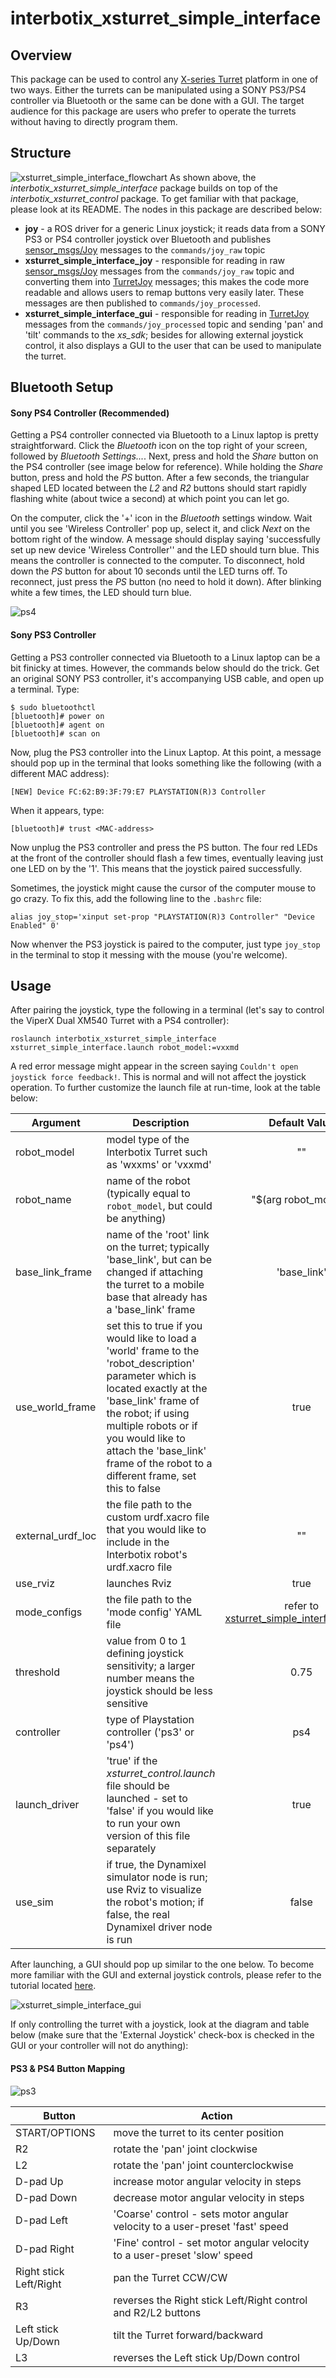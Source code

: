 # interbotix_xsturret_simple_interface

## Overview
This package can be used to control any [X-series Turret](https://www.trossenrobotics.com/c/robot-turrets.aspx) platform in one of two ways. Either the turrets can be manipulated using a SONY PS3/PS4 controller via Bluetooth or the same can be done with a GUI. The target audience for this package are users who prefer to operate the turrets without having to directly program them.

## Structure
![xsturret_simple_interface_flowchart](images/xsturret_simple_interface_flowchart.png)
As shown above, the *interbotix_xsturret_simple_interface* package builds on top of the *interbotix_xsturret_control* package. To get familiar with that package, please look at its README. The nodes in this package are described below:
- **joy** - a ROS driver for a generic Linux joystick; it reads data from a SONY PS3 or PS4 controller joystick over Bluetooth and publishes  [sensor_msgs/Joy](http://docs.ros.org/melodic/api/sensor_msgs/html/msg/Joy.html) messages to the `commands/joy_raw` topic
- **xsturret_simple_interface_joy** - responsible for reading in raw [sensor_msgs/Joy](http://docs.ros.org/melodic/api/sensor_msgs/html/msg/Joy.html) messages from the `commands/joy_raw` topic and converting them into [TurretJoy](msg/TurretJoy.msg) messages; this makes the code more readable and allows users to remap buttons very easily later. These messages are then published to `commands/joy_processed`.
- **xsturret_simple_interface_gui** - responsible for reading in [TurretJoy](msg/TurretJoy.msg) messages from the `commands/joy_processed` topic and sending 'pan' and 'tilt' commands to the *xs_sdk*; besides for allowing external joystick control, it also displays a GUI to the user that can be used to manipulate the turret.

## Bluetooth Setup
#### Sony PS4 Controller (Recommended)
Getting a PS4 controller connected via Bluetooth to a Linux laptop is pretty straightforward. Click the *Bluetooth* icon on the top right of your screen, followed by *Bluetooth Settings...*. Next, press and hold the *Share* button on the PS4 controller (see image below for reference). While holding the *Share* button, press and hold the *PS* button. After a few seconds, the triangular shaped LED located between the *L2* and *R2* buttons should start rapidly flashing white (about twice a second) at which point you can let go.

On the computer, click the '+' icon in the *Bluetooth* settings window. Wait until you see 'Wireless Controller' pop up, select it, and click *Next* on the bottom right of the window. A message should display saying 'successfully set up new device 'Wireless Controller'' and the LED should turn blue. This means the controller is connected to the computer. To disconnect, hold down the *PS* button for about 10 seconds until the LED turns off. To reconnect, just press the *PS* button (no need to hold it down). After blinking white a few times, the LED should turn blue.

![ps4](images/ps4.jpg)

#### Sony PS3 Controller
Getting a PS3 controller connected via Bluetooth to a Linux laptop can be a bit finicky at times. However, the commands below should do the trick. Get an original SONY PS3 controller, it's accompanying USB cable, and open up a terminal. Type:
```
$ sudo bluetoothctl
[bluetooth]# power on
[bluetooth]# agent on
[bluetooth]# scan on
```
Now, plug the PS3 controller into the Linux Laptop. At this point, a message should pop up in the terminal that looks something like the following (with a different MAC address):
```
[NEW] Device FC:62:B9:3F:79:E7 PLAYSTATION(R)3 Controller
```
When it appears, type:
```
[bluetooth]# trust <MAC-address>
```
Now unplug the PS3 controller and press the PS button. The four red LEDs at the front of the controller should flash a few times, eventually leaving just one LED on by the '1'. This means that the joystick paired successfully.

Sometimes, the joystick might cause the cursor of the computer mouse to go crazy. To fix this, add the following line to the `.bashrc` file:
```
alias joy_stop='xinput set-prop "PLAYSTATION(R)3 Controller" "Device Enabled" 0'
```
Now whenver the PS3 joystick is paired to the computer, just type `joy_stop` in the terminal to stop it messing with the mouse (you're welcome).

## Usage
After pairing the joystick, type the following in a terminal (let's say to control the ViperX Dual XM540 Turret with a PS4 controller):
```
roslaunch interbotix_xsturret_simple_interface xsturret_simple_interface.launch robot_model:=vxxmd
```
A red error message might appear in the screen saying `Couldn't open joystick force feedback!`. This is normal and will not affect the joystick operation. To further customize the launch file at run-time, look at the table below:

| Argument | Description | Default Value |
| -------- | ----------- | :-----------: |
| robot_model | model type of the Interbotix Turret such as 'wxxms' or 'vxxmd' | "" |
| robot_name | name of the robot (typically equal to `robot_model`, but could be anything) | "$(arg robot_model)" |
| base_link_frame | name of the 'root' link on the turret; typically 'base_link', but can be changed if attaching the turret to a mobile base that already has a 'base_link' frame| 'base_link' |
| use_world_frame | set this to true if you would like to load a 'world' frame to the 'robot_description' parameter which is located exactly at the 'base_link' frame of the robot; if using multiple robots or if you would like to attach the 'base_link' frame of the robot to a different frame, set this to false | true |  
| external_urdf_loc | the file path to the custom urdf.xacro file that you would like to include in the Interbotix robot's urdf.xacro file| "" |
| use_rviz | launches Rviz | true |
| mode_configs | the file path to the 'mode config' YAML file | refer to [xsturret_simple_interface.launch](launch/xsturret_simple_interface.launch) |
| threshold | value from 0 to 1 defining joystick sensitivity; a larger number means the joystick should be less sensitive | 0.75 |
| controller | type of Playstation controller ('ps3' or 'ps4') | ps4 |
| launch_driver | 'true' if the *xsturret_control.launch* file should be launched - set to 'false' if you would like to run your own version of this file separately | true |
| use_sim | if true, the Dynamixel simulator node is run; use Rviz to visualize the robot's motion; if false, the real Dynamixel driver node is run | false |

After launching, a GUI should pop up similar to the one below. To become more familiar with the GUI and external joystick controls, please refer to the tutorial located [here](Turret_Control_Tutorial.pdf).

![xsturret_simple_interface_gui](images/xsturret_simple_interface_gui.png)

If only controlling the turret with a joystick, look at the diagram and table below (make sure that the 'External Joystick' check-box is checked in the GUI or your controller will not do anything):

#### PS3 & PS4 Button Mapping

![ps3](images/ps3.jpg)

| Button | Action |
| ------ | ------ |
| START/OPTIONS | move the turret to its center position |
| R2 | rotate the 'pan' joint clockwise |
| L2 | rotate the 'pan' joint counterclockwise |
| D-pad Up | increase motor angular velocity in steps |
| D-pad Down | decrease motor angular velocity in steps|
| D-pad Left | 'Coarse' control - sets motor angular velocity to a user-preset 'fast' speed |
| D-pad Right | 'Fine' control - set motor angular velocity to a user-preset 'slow' speed |
| Right stick Left/Right | pan the Turret CCW/CW |
| R3 | reverses the Right stick Left/Right control and R2/L2 buttons |
| Left stick Up/Down | tilt the Turret forward/backward |
| L3 | reverses the Left stick Up/Down control|
